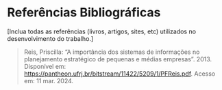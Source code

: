 # Referências Bibliográficas

[Inclua todas as referências (livros, artigos, sites, etc) utilizados no desenvolvimento do trabalho.]

> Reis, Priscilla: “A importância dos sistemas de informações no planejamento estratégico de pequenas e médias empresas”. 2013. Disponível em: https://pantheon.ufrj.br/bitstream/11422/5209/1/PFReis.pdf. Acesso em: 11 mar. 2024.
